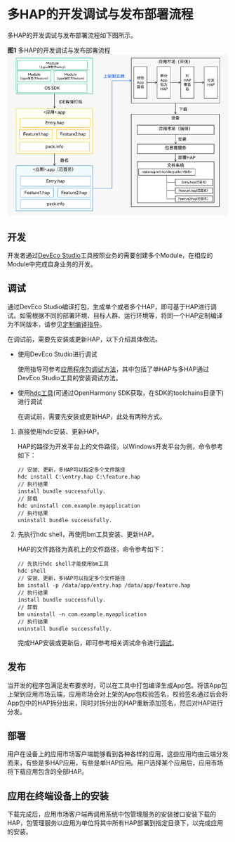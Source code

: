 # 多HAP的开发调试与发布部署流程

多HAP的开发调试与发布部署流程如下图所示。

**图1** 多HAP的开发调试与发布部署流程
![hap-release](figures/hap-release.png)

## 开发
开发者通过[DevEco Studio](https://developer.harmonyos.com/cn/develop/deveco-studio)工具按照业务的需要创建多个Module，在相应的Module中完成自身业务的开发。

## 调试
通过DevEco Studio编译打包，生成单个或者多个HAP，即可基于HAP进行调试。如需根据不同的部署环境、目标人群、运行环境等，将同一个HAP定制编译为不同版本，请参见[定制编译指导](https://developer.harmonyos.com/cn/docs/documentation/doc-guides-V3/customized-multi-targets-and-products-0000001430013853-V3?catalogVersion=V3)。

在调试前，需要先安装或更新HAP，以下介绍具体做法。
* 使用DevEco Studio进行调试

   使用指导可参考[应用程序包调试方法](https://developer.harmonyos.com/cn/docs/documentation/doc-guides-V3/ide_debug_device-0000001053822404-V3?catalogVersion=V3#section10491183521520)，其中包括了单HAP与多HAP通过DevEco Studio工具的安装调试方法。

* 使用[hdc工具](../../device-dev/subsystems/subsys-toolchain-hdc-guide.md)(可通过OpenHarmony SDK获取，在SDK的toolchains目录下)进行调试
   
   在调试前，需要先安装或更新HAP，此处有两种方式。

 1. 直接使用hdc安装、更新HAP。 

    HAP的路径为开发平台上的文件路径，以Windows开发平台为例，命令参考如下：

    ```
    // 安装、更新，多HAP可以指定多个文件路径
    hdc install C:\entry.hap C:\feature.hap
    // 执行结果
    install bundle successfully.
    // 卸载
    hdc uninstall com.example.myapplication
    // 执行结果
    uninstall bundle successfully.
    ```
 
 2. 先执行hdc shell，再使用bm工具安装、更新HAP。

    HAP的文件路径为真机上的文件路径，命令参考如下：
    
    ```
    // 先执行hdc shell才能使用bm工具
    hdc shell
    // 安装、更新，多HAP可以指定多个文件路径
    bm install -p /data/app/entry.hap /data/app/feature.hap
    // 执行结果
    install bundle successfully.
    // 卸载
    bm uninstall -n com.example.myapplication
    // 执行结果
    uninstall bundle successfully.
    ```
    完成HAP安装或更新后，即可参考相关调试命令进行[调试](../tools/aa-tool.md)。

## 发布
当开发的程序包满足发布要求时，可以在工具中打包编译生成App包。将该App包上架到应用市场云端，应用市场会对上架的App包校验签名，校验签名通过后会将App包中的HAP拆分出来，同时对拆分出的HAP重新添加签名，然后对HAP进行分发。

## 部署
用户在设备上的应用市场客户端能够看到各种各样的应用，这些应用均由云端分发而来，有些是多HAP应用，有些是单HAP应用。用户选择某个应用后，应用市场将下载应用包含的全部HAP。

## 应用在终端设备上的安装
下载完成后，应用市场客户端再调用系统中包管理服务的安装接口安装下载的HAP，包管理服务以应用为单位将其中所有HAP部署到指定目录下，以完成应用的安装。
